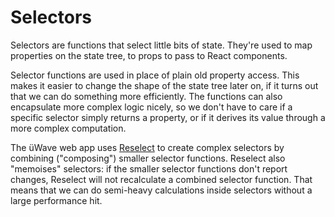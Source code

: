# Selectors

Selectors are functions that select little bits of state. They're used to map
properties on the state tree, to props to pass to React components.

Selector functions are used in place of plain old property access. This makes it
easier to change the shape of the state tree later on, if it turns out that we
can do something more efficiently. The functions can also encapsulate more
complex logic nicely, so we don't have to care if a specific selector simply
returns a property, or if it derives its value through a more complex
computation.

The üWave web app uses [Reselect](https://github.com/rackt/reselect) to create
complex selectors by combining ("composing") smaller selector functions.
Reselect also "memoises" selectors: if the smaller selector functions don't
report changes, Reselect will not recalculate a combined selector function. That
means that we can do semi-heavy calculations inside selectors without a large
performance hit.
